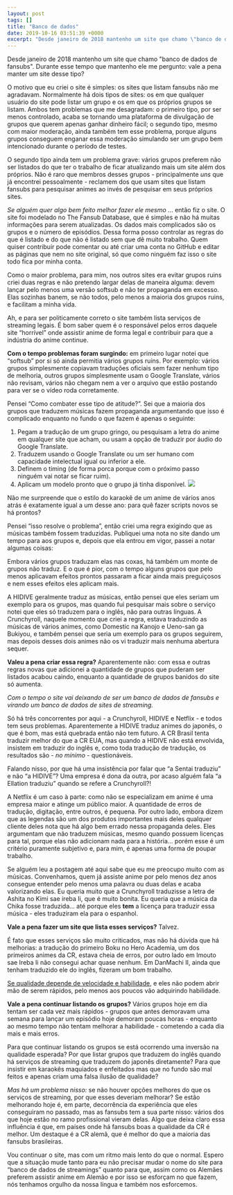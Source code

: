```yaml
---
layout: post
tags: []
title: "Banco de dados"
date: 2019-10-16 03:51:39 +0000
excerpt: "Desde janeiro de 2018 mantenho um site que chamo \"banco de dados de fansubs\". Durante esse tempo que mantenho ele me pergunto: vale a pena..."
---
```


Desde janeiro de 2018 mantenho um site que chamo "banco de dados de fansubs". Durante esse tempo que mantenho ele me pergunto: vale a pena manter um site desse tipo?

O motivo que eu criei o site é simples: os sites que listam fansubs não me agradavam. Normalmente há dois tipos de sites: os em que qualquer usuário do site pode listar um grupo e os em que os próprios grupos se listam. Ambos tem problemas que me desagradam: o primeiro tipo, por ser menos controlado, acaba se tornando uma plataforma de divulgação de grupos que querem apenas ganhar dinheiro fácil; o segundo tipo, mesmo com maior moderação, ainda também tem esse problema, porque alguns grupos conseguem enganar essa moderação simulando ser um grupo bem intencionado durante o período de testes.

O segundo tipo ainda tem um problema grave: vários grupos preferem não ser listados do que ter o trabalho de ficar atualizando mais um site além dos próprios. Não é raro que membros desses grupos - principalmente *uns* que já encontrei pessoalmente - reclamem dos que usam sites que listam fansubs para pesquisar animes ao invés de pesquisar em seus próprios sites.

*Se alguém quer algo bem feito melhor fazer ele mesmo* ... então fiz o site. O site foi modelado no The Fansub Database, que é simples e não há muitas informações para serem atualizadas. Os dados mais complicados são os grupos e o número de episódios. Dessa forma posso controlar as regras do que é listado e do que não é listado sem que dê muito trabalho. Quem quiser contribuir pode comentar ou até criar uma conta no GitHub e editar as páginas que nem no site original, só que como ninguém faz isso o site todo fica por minha conta.

Como o maior problema, para mim, nos outros sites era evitar grupos ruins criei duas regras e não pretendo largar delas de maneira alguma: devem lançar pelo menos uma versão softsub e não ter propaganda em excesso. Elas sozinhas banem, se não todos, pelo menos a maioria dos grupos ruins, e facilitam a minha vida.

Ah, e para ser politicamente correto o site também lista serviços de streaming legais. É bom saber quem é o responsável pelos erros daquele site “horrível” onde assistir anime de forma legal e contribuir para que a indústria do anime continue.

**Com o tempo problemas foram surgindo:** em primeiro lugar notei que “softsub” por si só ainda permitia vários grupos ruins. Por exemplo: vários grupos simplesmente copiavam traduções oficiais sem fazer nenhum tipo de melhoria, outros grupos simplesmente usam o Google Translate, vários não revisam, vários não chegam nem a ver o arquivo que estão postando para ver se o vídeo roda corretamente.

Pensei “Como combater esse tipo de atitude?”. Sei que a maioria dos grupos que traduzem músicas fazem propaganda argumentando que isso é complicado enquanto no fundo o que fazem é apenas o seguinte:

1. Pegam a tradução de um grupo gringo, ou pesquisam a letra do anime em qualquer site que acham, ou usam a opção de traduzir por áudio do Google Translate.
2. Traduzem usando o Google Translate ou um ser humano com capacidade intelectual igual ou inferior a ele.
3. Definem o timing (de forma porca porque com o próximo passo ninguém vai notar se ficar ruim).
4. Aplicam um modelo pronto que o grupo já tinha disponível.![](https://i.imgur.com/cyUYDvb.png)

Não me surpreende que o estilo do karaokê de um anime de vários anos atrás é exatamente igual a um desse ano: para quê fazer scripts novos se há prontos?

Pensei “isso resolve o problema”, então criei uma regra exigindo que as músicas também fossem traduzidas. Publiquei uma nota no site dando um tempo para aos grupos e, depois que ela entrou em vigor, passei a notar algumas coisas:

Embora vários grupos traduzam elas nas coxas, há também um monte de grupos não traduz. E o que é pior, com o tempo alguns grupos que pelo menos aplicavam efeitos prontos passaram a ficar ainda mais preguiçosos e nem esses efeitos eles aplicam mais.

A HIDIVE geralmente traduz as músicas, então pensei que eles seriam um exemplo para os grupos, mas quando fui pesquisar mais sobre o serviço notei que eles só traduzem para o inglês, não para outras línguas. A Crunchyroll, naquele momento que criei a regra, estava traduzindo as músicas de vários animes, como Domestic na Kanojo e Ueno-san ga Bukiyou, e também pensei que seria um exemplo para os grupos seguirem, mas depois desses dois animes não os vi traduzir mais nenhuma abertura sequer.

**Valeu a pena criar essa regra?** Aparentemente não: com essa e outras regras novas que adicionei a quantidade de grupos que puderam ser listados acabou caindo, enquanto a quantidade de grupos banidos do site só aumenta.

*Com o tempo o site vai deixando de ser um banco de dados de fansubs e virando um banco de dados de sites de streaming.*

Só há três concorrentes por aqui - a Crunchyroll, HIDIVE e Netflix - e todos tem seus problemas. Aparentemente a HIDIVE traduz animes do japonês, o que é bom, mas está quebrada então não tem futuro. A CR Brasil tenta traduzir melhor do que a CR EUA, mas quando a HIDIVE não está envolvida, insistem em traduzir do inglês e, como toda tradução de tradução, os resultados são - *no mínimo* - questionáveis.

Falando nisso, por que há uma insistência por falar que “a Sentai traduziu” e não “a HIDIVE”? Uma empresa é dona da outra, por acaso alguém fala “a Ellation traduziu” quando se refere a Crunchyroll?!

A Netflix é um caso à parte: como não se especializam em anime é uma empresa maior e atinge um público maior. A quantidade de erros de tradução, digitação, entre outros, é pequena. Por outro lado, embora dizem que as legendas são um dos produtos importantes mais deles qualquer cliente deles nota que há algo bem errado nessa propaganda deles. Eles argumentam que não traduzem músicas, mesmo quando possuem licenças para tal, porque elas não adicionam nada para a história… porém esse é um critério puramente subjetivo e, para mim, é apenas uma forma de poupar trabalho.

Se alguém leu a postagem até aqui sabe que eu me preocupo muito com as músicas. Convenhamos, quem já assiste anime por pelo menos dez anos consegue entender pelo menos uma palavra ou duas delas e acaba valorizando elas. Eu queria muito que a Crunchyroll traduzisse a letra de Ashita no Kimi sae ireba Ii, que é muito bonita. Eu queria que a música da Chika fosse traduzida... até porque eles **tem**  a licença para traduzir essa música - eles traduziram ela para o espanhol.

**Vale a pena fazer um site que lista esses serviços?**  Talvez.

É fato que esses serviços são muito criticados, mas não há dúvida que há melhorias: a tradução do primeiro Boku no Hero Academia, um dos primeiros animes da CR, estava cheia de erros, por outro lado em Imouto sae Ireba Ii não consegui achar quase nenhum. Em DanMachi II, ainda que tenham traduzido ele do inglês, fizeram um bom trabalho.

[Se qualidade depende de velocidade e habilidade](https://youtu.be/inbjhcMu46g?t=666), e eles não podem abrir mão de serem rápidos, pelo menos aos poucos vão adquirindo habilidade.

**Vale a pena continuar listando os grupos?** Vários grupos hoje em dia tentam ser cada vez mais rápidos - grupos que antes demoravam uma semana para lançar um episódio hoje demoram poucas horas - enquanto ao mesmo tempo não tentam melhorar a habilidade - cometendo a cada dia mais e mais erros.

Para que continuar listando os grupos se está ocorrendo uma inversão na qualidade esperada? Por que listar grupos que traduzem do inglês quando há serviços de streaming que traduzem do japonês diretamente? Para que insistir em karaokês maquiados e enfeitados mas que no fundo são mal feitos e apenas criam uma falsa ilusão de qualidade?

*Mas há um problema nisso:* se não houver opções melhores do que os serviços de streaming, por que esses deveriam melhorar? Se estão melhorando hoje é, em parte, decorrência da experiência que eles conseguiram no passado, mas as fansubs tem a sua parte nisso: vários dos que hoje estão no ramo profissional vieram delas. Algo que deixa claro essa influência é que, em países onde há fansubs boas a qualidade da CR é melhor. Um destaque é a CR alemã, que é melhor do que a maioria das fansubs brasileiras.

Vou continuar o site, mas com um ritmo mais lento do que o normal. Espero que a situação mude tanto para eu não precisar mudar o nome do site para “banco de dados de streamings” quanto para que, assim como os Alemães preferem assistir anime em Alemão e por isso se esforçam no que fazem, nós tenhamos orgulho da nossa língua e também nos esforcemos.